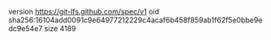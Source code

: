version https://git-lfs.github.com/spec/v1
oid sha256:16104add0091c9e64977212229c4acaf6b458f859ab1f62f5e0bbe9edc9e54e7
size 4189
